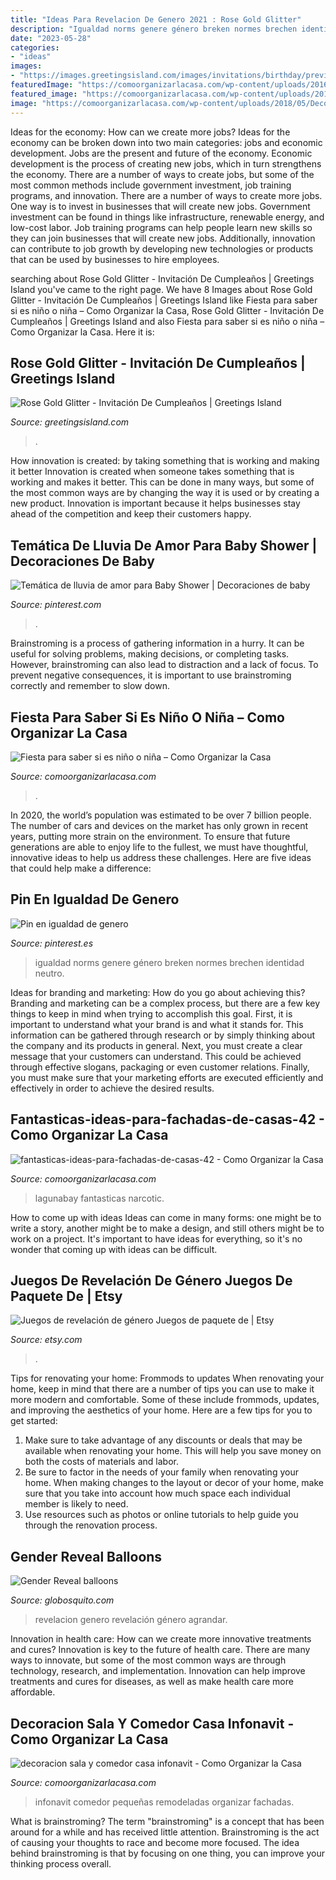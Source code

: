 ```yaml
---
title: "Ideas Para Revelacion De Genero 2021 : Rose Gold Glitter"
description: "Igualdad norms genere género breken normes brechen identidad neutro"
date: "2023-05-28"
categories:
- "ideas"
images:
- "https://images.greetingsisland.com/images/invitations/birthday/previews/rose-gold-glitter_2.png?auto=format,compress"
featuredImage: "https://comoorganizarlacasa.com/wp-content/uploads/2016/09/Fantasticas-ideas-para-fachadas-de-casas-42.jpg"
featured_image: "https://comoorganizarlacasa.com/wp-content/uploads/2016/09/Fantasticas-ideas-para-fachadas-de-casas-42.jpg"
image: "https://comoorganizarlacasa.com/wp-content/uploads/2018/05/Decoración-de-fiesta-para-saber-si-es-niño-o-niña.jpg7_.jpg"
---
```



Ideas for the economy: How can we create more jobs?
Ideas for the economy can be broken down into two main categories: jobs and economic development. Jobs are the present and future of the economy. Economic development is the process of creating new jobs, which in turn strengthens the economy. There are a number of ways to create jobs, but some of the most common methods include government investment, job training programs, and innovation.
There are a number of ways to create more jobs. One way is to invest in businesses that will create new jobs. Government investment can be found in things like infrastructure, renewable energy, and low-cost labor. Job training programs can help people learn new skills so they can join businesses that will create new jobs. Additionally, innovation can contribute to job growth by developing new technologies or products that can be used by businesses to hire employees.

	

		
searching about Rose Gold Glitter - Invitación De Cumpleaños | Greetings Island you've came to the right page. We have 8 Images about Rose Gold Glitter - Invitación De Cumpleaños | Greetings Island like Fiesta para saber si es niño o niña – Como Organizar la Casa, Rose Gold Glitter - Invitación De Cumpleaños | Greetings Island and also Fiesta para saber si es niño o niña – Como Organizar la Casa. Here it is:
		
    
## Rose Gold Glitter - Invitación De Cumpleaños | Greetings Island

<img loading=lazy src="https://images.greetingsisland.com/images/invitations/birthday/previews/rose-gold-glitter_2.png?auto=format,compress" onerror="this.onerror=null;this.src='https://tse4.mm.bing.net/th?id=OIP.tPSEV2HD7u5l9EnmQob1WwHaK0&amp;pid=15.1';" alt="Rose Gold Glitter - Invitación De Cumpleaños | Greetings Island">

_Source: greetingsisland.com_

>. 

	

How innovation is created: by taking something that is working and making it better
Innovation is created when someone takes something that is working and makes it better. This can be done in many ways, but some of the most common ways are by changing the way it is used or by creating a new product. Innovation is important because it helps businesses stay ahead of the competition and keep their customers happy.

    
## Temática De Lluvia De Amor Para Baby Shower | Decoraciones De Baby

<img loading=lazy src="https://i.pinimg.com/736x/29/55/2d/29552d7bf08f0239ef83bef8c76eb171.jpg" onerror="this.onerror=null;this.src='https://tse1.mm.bing.net/th?id=OIP.epI7Q7wF-pi2p1NpaW3jWwHaG6&amp;pid=15.1';" alt="Temática de lluvia de amor para Baby Shower | Decoraciones de baby">

_Source: pinterest.com_

>. 

	

Brainstroming is a process of gathering information in a hurry. It can be useful for solving problems, making decisions, or completing tasks. However, brainstroming can also lead to distraction and a lack of focus. To prevent negative consequences, it is important to use brainstroming correctly and remember to slow down.

    
## Fiesta Para Saber Si Es Niño O Niña – Como Organizar La Casa

<img loading=lazy src="https://comoorganizarlacasa.com/wp-content/uploads/2018/05/Decoración-de-fiesta-para-saber-si-es-niño-o-niña.jpg7_.jpg" onerror="this.onerror=null;this.src='https://tse2.mm.bing.net/th?id=OIP.ids4rGuzv2YTqud4K0hCnAHaJ4&amp;pid=15.1';" alt="Fiesta para saber si es niño o niña – Como Organizar la Casa">

_Source: comoorganizarlacasa.com_

>. 

	

In 2020, the world’s population was estimated to be over 7 billion people. The number of cars and devices on the market has only grown in recent years, putting more strain on the environment. To ensure that future generations are able to enjoy life to the fullest, we must have thoughtful, innovative ideas to help us address these challenges. Here are five ideas that could help make a difference: 

    
## Pin En Igualdad De Genero

<img loading=lazy src="https://i.pinimg.com/736x/bc/33/d7/bc33d7191148c72a062d81180cc468bf.jpg" onerror="this.onerror=null;this.src='https://tse3.mm.bing.net/th?id=OIP.i6xhDq3ywWUp04NV0T7WnQHaHa&amp;pid=15.1';" alt="Pin en igualdad de genero">

_Source: pinterest.es_

>igualdad norms genere género breken normes brechen identidad neutro. 

	

Ideas for branding and marketing: How do you go about achieving this?
Branding and marketing can be a complex process, but there are a few key things to keep in mind when trying to accomplish this goal. First, it is important to understand what your brand is and what it stands for. This information can be gathered through research or by simply thinking about the company and its products in general. Next, you must create a clear message that your customers can understand. This could be achieved through effective slogans, packaging or even customer relations. Finally, you must make sure that your marketing efforts are executed efficiently and effectively in order to achieve the desired results.

    
## Fantasticas-ideas-para-fachadas-de-casas-42 - Como Organizar La Casa

<img loading=lazy src="https://comoorganizarlacasa.com/wp-content/uploads/2016/09/Fantasticas-ideas-para-fachadas-de-casas-42.jpg" onerror="this.onerror=null;this.src='https://tse2.mm.bing.net/th?id=OIP.zaXX35ZiHOh9QNcBVUGRyAHaLH&amp;pid=15.1';" alt="fantasticas-ideas-para-fachadas-de-casas-42 - Como Organizar la Casa">

_Source: comoorganizarlacasa.com_

>lagunabay fantasticas narcotic. 

	

How to come up with ideas
Ideas can come in many forms: one might be to write a story, another might be to make a design, and still others might be to work on a project. It's important to have ideas for everything, so it's no wonder that coming up with ideas can be difficult.

    
## Juegos De Revelación De Género Juegos De Paquete De | Etsy

<img loading=lazy src="https://i.etsystatic.com/15803675/r/il/a981cf/2392695840/il_794xN.2392695840_9d5q.jpg" onerror="this.onerror=null;this.src='https://tse1.mm.bing.net/th?id=OIP.HtfieMI2X28BaSnLfRX3sQHaFj&amp;pid=15.1';" alt="Juegos de revelación de género Juegos de paquete de | Etsy">

_Source: etsy.com_

>. 

	

Tips for renovating your home: Frommods to updates
When renovating your home, keep in mind that there are a number of tips you can use to make it more modern and comfortable. Some of these include frommods, updates, and improving the aesthetics of your home. Here are a few tips for you to get started: 
1. Make sure to take advantage of any discounts or deals that may be available when renovating your home. This will help you save money on both the costs of materials and labor. 
2. Be sure to factor in the needs of your family when renovating your home. When making changes to the layout or decor of your home, make sure that you take into account how much space each individual member is likely to need. 
3. Use resources such as photos or online tutorials to help guide you through the renovation process.

    
## Gender Reveal Balloons

<img loading=lazy src="https://www.globosquito.com/media/gallery/27/REVELACION-DE-GENERO-GLOBOSQUITO2.jpg" onerror="this.onerror=null;this.src='https://tse3.mm.bing.net/th?id=OIP.z2FF1RDihjcaT_uLh1Gn8QHaJQ&amp;pid=15.1';" alt="Gender Reveal balloons">

_Source: globosquito.com_

>revelacion genero revelación género agrandar. 

	

Innovation in health care: How can we create more innovative treatments and cures?
Innovation is key to the future of health care. There are many ways to innovate, but some of the most common ways are through technology, research, and implementation. Innovation can help improve treatments and cures for diseases, as well as make health care more affordable.

    
## Decoracion Sala Y Comedor Casa Infonavit - Como Organizar La Casa

<img loading=lazy src="https://comoorganizarlacasa.com/wp-content/uploads/2018/03/decoracion-sala-y-comedor-casa-infonavit.jpg" onerror="this.onerror=null;this.src='https://tse3.mm.bing.net/th?id=OIP.TwP5kx4uTmfyo96fCImgsAHaFj&amp;pid=15.1';" alt="decoracion sala y comedor casa infonavit - Como Organizar la Casa">

_Source: comoorganizarlacasa.com_

>infonavit comedor pequeñas remodeladas organizar fachadas. 

	

What is brainstroming?
The term "brainstroming" is a concept that has been around for a while and has received little attention. Brainstroming is the act of causing your thoughts to race and become more focused. The idea behind brainstroming is that by focusing on one thing, you can improve your thinking process overall.


